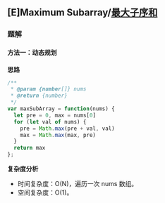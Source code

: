 ## [E]Maximum Subarray/[最大子序和](https://leetcode-cn.com/problems/maximum-subarray/)

### 题解
#### 方法一：动态规划
**思路**

```js
/**
 * @param {number[]} nums
 * @return {number}
 */
var maxSubArray = function(nums) {
  let pre = 0, max = nums[0]
  for (let val of nums) {
    pre = Math.max(pre + val, val)
    max = Math.max(max, pre)
  }
  return max
};
```

**复杂度分析**
+ 时间复杂度：O(N)，遍历一次 nums 数组。
+ 空间复杂度：O(1)。